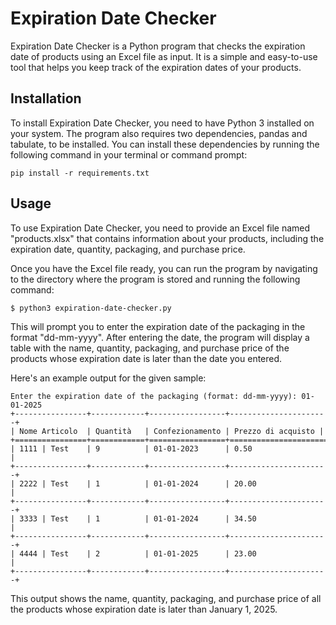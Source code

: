# Expiration Date Checker
Expiration Date Checker is a Python program that checks the expiration date of products using an Excel file as input. It is a simple and easy-to-use tool that helps you keep track of the expiration dates of your products.

## Installation
To install Expiration Date Checker, you need to have Python 3 installed on your system. The program also requires two dependencies, pandas and tabulate, to be installed. You can install these dependencies by running the following command in your terminal or command prompt:
```shell
pip install -r requirements.txt
```

## Usage
To use Expiration Date Checker, you need to provide an Excel file named "products.xlsx" that contains information about your products, including the expiration date, quantity, packaging, and purchase price.

Once you have the Excel file ready, you can run the program by navigating to the directory where the program is stored and running the following command:
```shell
$ python3 expiration-date-checker.py
```
This will prompt you to enter the expiration date of the packaging in the format "dd-mm-yyyy". After entering the date, the program will display a table with the name, quantity, packaging, and purchase price of the products whose expiration date is later than the date you entered.

Here's an example output for the given sample:

```shell
Enter the expiration date of the packaging (format: dd-mm-yyyy): 01-01-2025
+----------------+------------+-----------------+----------------------+
| Nome Articolo  | Quantità   | Confezionamento | Prezzo di acquisto |
+================+============+=================+======================+
| 1111 | Test    | 9          | 01-01-2023      | 0.50                 |
+----------------+------------+-----------------+----------------------+
| 2222 | Test    | 1          | 01-01-2024      | 20.00                |
+----------------+------------+-----------------+----------------------+
| 3333 | Test    | 1          | 01-01-2024      | 34.50                |
+----------------+------------+-----------------+----------------------+
| 4444 | Test    | 2          | 01-01-2025      | 23.00                |
+----------------+------------+-----------------+----------------------+
```
This output shows the name, quantity, packaging, and purchase price of all the products whose expiration date is later than January 1, 2025.
